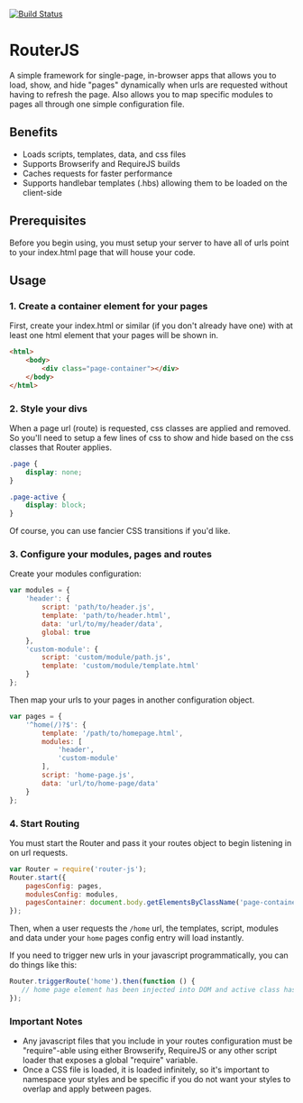 [![Build Status](https://travis-ci.org/mkay581/router-js.svg?branch=master)](https://travis-ci.org/mkay581/router-js)

# RouterJS

A simple framework for single-page, in-browser apps that allows you to load, show, and
hide "pages" dynamically when urls are requested without having to refresh the page.
Also allows you to map specific modules to pages all through one simple configuration file.

## Benefits

* Loads scripts, templates, data, and css files
* Supports Browserify and RequireJS builds
* Caches requests for faster performance
* Supports handlebar templates (.hbs) allowing them to be loaded on the client-side


## Prerequisites

Before you begin using, you must setup your server to have all of urls point to 
your index.html page that will house your code.
 

## Usage 

### 1. Create a container element for your pages

First, create your index.html or similar (if you don't already have one) with at least 
one html element that your pages will be shown in.

```html
<html>
    <body>
        <div class="page-container"></div>
    </body>
</html>
```

### 2. Style your divs

When a page url (route) is requested, css classes are applied and removed. So you'll need to setup a few lines of css 
to show and hide based on the css classes that Router applies. 

```css
.page {
    display: none;
}

.page-active {
    display: block;
}
```

Of course, you can use fancier CSS transitions if you'd like.

### 3. Configure your modules, pages and routes

Create your modules configuration:

```javascript
var modules = {
    'header': {
        script: 'path/to/header.js',
        template: 'path/to/header.html',
        data: 'url/to/my/header/data',
        global: true
    },
    'custom-module': {
        script: 'custom/module/path.js',
        template: 'custom/module/template.html'
    }
};
```

Then map your urls to your pages in another configuration object.

```javascript
var pages = {
    '^home(/)?$': {
        template: '/path/to/homepage.html',
        modules: [
            'header',
            'custom-module'
        ],
        script: 'home-page.js',
        data: 'url/to/home-page/data'
    }
};

```

### 4. Start Routing

You must start the Router and pass it your routes object to begin listening in on url requests.

```javascript
var Router = require('router-js');
Router.start({
    pagesConfig: pages,
    modulesConfig: modules,
    pagesContainer: document.body.getElementsByClassName('page-container')[0]
});
```

Then, when a user requests the `/home` url,  the templates, script, modules and data 
under your `home` pages config entry will load instantly.


If you need to trigger new urls in your javascript programmatically, you can do things like this:

```javascript
Router.triggerRoute('home').then(function () {
   // home page element has been injected into DOM and active class has been applied
});
```


### Important Notes

* Any javascript files that you include in your routes configuration must be "require"-able using either 
Browserify, RequireJS or any other script loader that exposes a global "require" variable.
 * Once a CSS file is loaded, it is loaded infinitely, so it's important to namespace your styles and be specific 
 if you do not want your styles to overlap and apply between pages.
